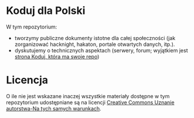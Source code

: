 # Koduj dla Polski

W tym repozytorium:

- tworzymy publiczne dokumenty istotne dla całej społeczności (jak zorganizować hacknight, hakaton, portale otwartych danych, itp.). 
- dyskutujemy o technicznych aspektach (serwery, forum; wyjątkiem jest [strona Koduj, która ma swoje repo](https://github.com/epforgpl/web-kodujdlapolski.pl/))

# Licencja

O ile nie jest wskazane inaczej wszystkie materiały dostępne w tym repozytorium udostępniane są na licencji [Creative Commons Uznanie autorstwa-Na tych samych warunkach](https://creativecommons.org/licenses/by-sa/3.0/pl/).

